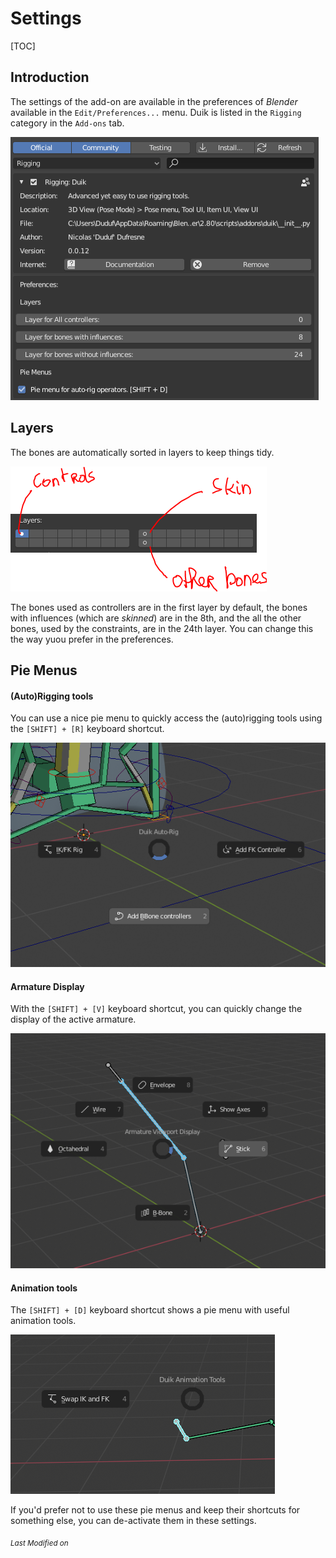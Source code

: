 # Settings

[TOC]

## Introduction

The settings of the add-on are available in the preferences of *Blender* available in the `Edit/Preferences...` menu.
Duik is listed in the `Rigging` category in the `Add-ons` tab.

![Settings Panel](img/settings.png)

## Layers

The bones are automatically sorted in layers to keep things tidy.

![Layers](img/default-layers.png)

The bones used as controllers are in the first layer by default, the bones with influences (which are *skinned*) are in the 8th, and the all the other bones, used by the constraints, are in the 24th layer. You can change this the way yuou prefer in the preferences.

## Pie Menus

#### (Auto)Rigging tools

You can use a nice pie menu to quickly access the (auto)rigging tools using the `[SHIFT] + [R]` keyboard shortcut.

![Pie menu](img/pie_menu_autorig.png)

#### Armature Display

With the `[SHIFT] + [V]` keyboard shortcut, you can quickly change the display of the active armature.

![Armature display pie menu](img/armature_display_pie_menu.png)

#### Animation tools

The `[SHIFT] + [D]` keyboard shortcut shows a pie menu with useful animation tools.

![Animation Menu](img/pie-menu-animation.png)


If you'd prefer not to use these pie menus and keep their shortcuts for something else, you can de-activate them in these settings.

<sub>*Last Modified on <script type="text/javascript"> document.write(document.lastModified) </script>*</sub>